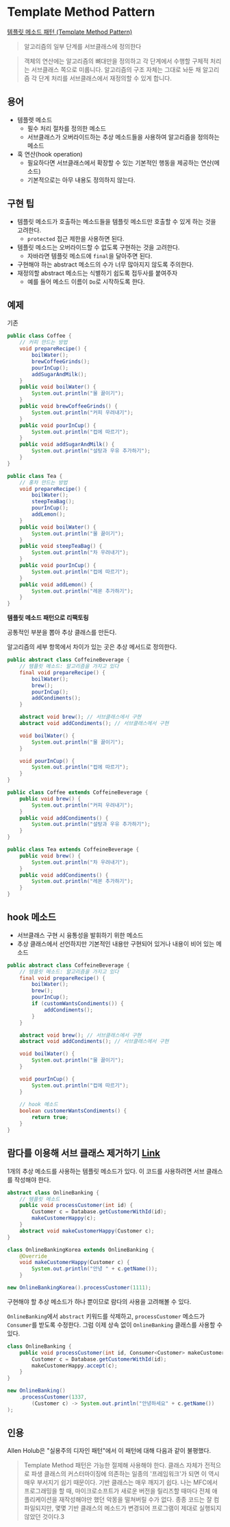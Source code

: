 # Template Method Pattern

[템플릿 메소드 패턴 (Template Method Pattern)](https://johngrib.github.io/wiki/template-method-pattern/)

> 알고리즘의 일부 단계를 서브클래스에 정의한다

> 객체의 연산에는 알고리즘의 뼈대만을 정의하고 각 단계에서 수행할 구체적 처리는 서브클래스 쪽으로 미룹니다. 알고리즘의 구조 자체는 그대로 놔둔 채 알고리즘 각 단계 처리를 서브클래스에서 재정의할 수 있게 합니다.

## 용어
- 템플렛 메소드
    - 필수 처리 절차를 정의한 메소드
    - 서브클래스가 오버라이드하는 추상 메소드들을 사용하여 알고리즘을 정의하는 메소드
- 훅 연산(hook operation)
    - 필요하다면 서브클래스에서 확장할 수 있는 기본적인 행동을 제공하는 연산(메소드)
    - 기본적으로는 아무 내용도 정의하지 않는다.
    
## 구현 팁
- 템플릿 메소드가 호출하는 메소드들을 템플릿 메소드만 호출할 수 있게 하는 것을 고려한다.
    - `protected` 접근 제한을 사용하면 된다.
- 템플릿 메소드는 오버라이드할 수 없도록 구현하는 것을 고려한다.
    - 자바라면 템플릿 메소드에 `final`을 달아주면 된다.
- 구현해야 하는 abstract 메소드의 수가 너무 많아지지 않도록 주의한다.
- 재정의할 abstract 메소드는 식별하기 쉽도록 접두사를 붙여주자
    - 예를 들어 메소드 이름이 `Do`로 시작하도록 한다.
    
## 예제

기존

```java
public class Coffee {
    // 커피 만드는 방법
    void prepareRecipe() {
        boilWater();
        brewCoffeeGrinds();
        pourInCup();
        addSugarAndMilk();
    }
    public void boilWater() {
        System.out.println("물 끓이기");
    }
    public void brewCoffeeGrinds() {
        System.out.println("커피 우려내기");
    }
    public void pourInCup() {
        System.out.println("컵에 따르기");
    }
    public void addSugarAndMilk() {
        System.out.println("설탕과 우유 추가하기");
    }
}
```

```java
public class Tea {
    // 홍차 만드는 방법
    void prepareRecipe() {
        boilWater();
        steepTeaBag();
        pourInCup();
        addLemon();
    }
    public void boilWater() {
        System.out.println("물 끓이기");
    }
    public void steepTeaBag() {
        System.out.println("차 우려내기");
    }
    public void pourInCup() {
        System.out.println("컵에 따르기");
    }
    public void addLemon() {
        System.out.println("레몬 추가하기");
    }
}
```

**템플릿 메소드 패턴으로 리팩토링**

공통적인 부분을 뽑아 추상 클래스를 만든다.

알고리즘의 세부 항목에서 차이가 있는 곳은 추상 메서드로 정의한다.

```java
public abstract class CoffeineBeverage {
    // 템플릿 메소드: 알고리즘을 가지고 있다
    final void prepareRecipe() {
        boilWater();
        brew();
        pourInCup();
        addCondiments();
    }

    abstract void brew(); // 서브클래스에서 구현
    abstract void addCondiments(); // 서브클래스에서 구현

    void boilWater() {
        System.out.println("물 끓이기");
    }

    void pourInCup() {
        System.out.println("컵에 따르기");
    }
}
```

```java
public class Coffee extends CoffeineBeverage {
    public void brew() {
        System.out.println("커피 우려내기");
    }
    public void addCondiments() {
        System.out.println("설탕과 우유 추가하기");
    }
}
```

```java
public class Tea extends CoffeineBeverage {
    public void brew() {
        System.out.println("차 우려내기");
    }
    public void addCondiments() {
        System.out.println("레몬 추가하기");
    }
}
```

## hook 메소드

- 서브클래스 구현 시 융통성을 발휘하기 위한 메소드
- 추상 클래스에서 선언하지만 기본적인 내용만 구현되어 있거나 내용이 비어 있는 메소드

```java
public abstract class CoffeineBeverage {
    // 템플릿 메소드: 알고리즘을 가지고 있다
    final void prepareRecipe() {
        boilWater();
        brew();
        pourInCup();
        if (customWantsCondiments()) {
            addCondiments();
        }
    }

    abstract void brew(); // 서브클래스에서 구현
    abstract void addCondiments(); // 서브클래스에서 구현

    void boilWater() {
        System.out.println("물 끓이기");
    }

    void pourInCup() {
        System.out.println("컵에 따르기");
    }
    
    // hook 메소드
    boolean customerWantsCondiments() {
        return true;
    }
}
```

## 람다를 이용해 서브 클래스 제거하기 [Link](http://www.javamagazine.mozaicreader.com/NovDec2016/LinkedIn#&pageSet=57&page=0)

1개의 추상 메소드를 사용하는 템플릿 메소드가 있다. 이 코드를 사용하려면 서브 클래스를 작성해야 한다.

```java
abstract class OnlineBanking {
    // 템플릿 메소드
    public void processCustomer(int id) {
        Customer c = Database.getCustomerWithId(id);
        makeCustomerHappy(c);
    }
    abstract void makeCustomerHappy(Customer c);
}
```

```java
class OnlineBankingKorea extends OnlineBanking {
    @Override
    void makeCustomerHappy(Customer c) {
        System.out.println("안녕 " + c.getName());
    }
```

```java
new OnlineBankingKorea().processCustomer(1111);
```

구현해야 할 추상 메소드가 하나 뿐이므로 람다의 사용을 고려해볼 수 있다.

`OnlineBanking`에서 `abstract` 키워드를 삭제하고, `processCustomer` 메소드가 `Consumer`를 받도록 수정한다. 그럼 이제 상속 없이 `OnlineBanking` 클래스를 사용할 수 있다.

```java
class OnlineBanking {
    public void processCustomer(int id, Consumer<Customer> makeCustomerHappy) {
        Customer c = Database.getCustomerWithId(id);
        makeCustomerHappy.accept(c);
    }
}
```

```java
new OnlineBanking()
    .processCustomer(1337,
        (Customer c) -> System.out.println("안녕하세요" + c.getName())
);

```

## 인용
Allen Holub은 "실용주의 디자인 패턴"에서 이 패턴에 대해 다음과 같이 불평했다.

> Template Method 패턴은 가능한 절제해 사용해야 한다. 클래스 자체가 전적으로 파생 클래스의 커스터마이징에 의존하는 일종의 '프레임워크'가 되면 이 역시 매우 부서지기 쉽기 때문이다. 기반 클래스는 매우 깨지기 쉽다. 나는 MFC에서 프로그래밍을 할 때, 마이크로소프트가 새로운 버전을 릴리즈할 때마다 전체 애플리케이션을 재작성해야만 했던 악몽을 떨쳐버릴 수가 없다. 종종 코드는 잘 컴파일되지만, 몇몇 기반 클래스의 메소드가 변경되어 프로그램이 제대로 실행되지 않았던 것이다.3
